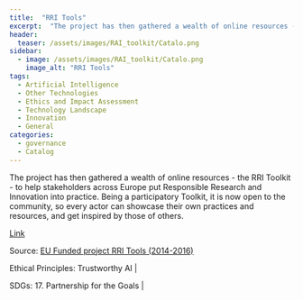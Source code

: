 ```yaml
---
title:  "RRI Tools"  
excerpt:  "The project has then gathered a wealth of online resources - the RRI Toolkit - to help stakeholders across Europe put Responsible Research and Innovation into practice. Being a participatory Toolkit, it is now open to the community, so ever (...)"  
header:
  teaser: /assets/images/RAI_toolkit/Catalo.png
sidebar:
  - image: /assets/images/RAI_toolkit/Catalo.png
    image_alt: "RRI Tools"
tags:
  - Artificial Intelligence
  - Other Technologies
  - Ethics and Impact Assessment
  - Technology Landscape
  - Innovation
  - General
categories:
  - governance
  - Catalog
---
```

The project has then gathered a wealth of online resources - the RRI Toolkit - to help stakeholders across Europe put Responsible Research and Innovation into practice. Being a participatory Toolkit, it is now open to the community, so every actor can showcase their own practices and resources, and get inspired by those of others.

[Link](https://rri-tools.eu)

Source: [EU Funded project RRI Tools (2014-2016)](https://rri-tools.eu/who-we-are)

Ethical Principles: Trustworthy AI | 

SDGs: 17. Partnership for the Goals | 
